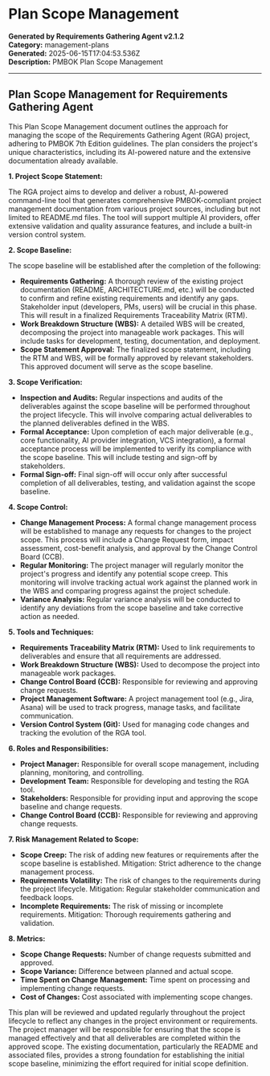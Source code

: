 # Plan Scope Management

**Generated by Requirements Gathering Agent v2.1.2**  
**Category:** management-plans  
**Generated:** 2025-06-15T17:04:53.536Z  
**Description:** PMBOK Plan Scope Management

---

## Plan Scope Management for Requirements Gathering Agent

This Plan Scope Management document outlines the approach for managing the scope of the Requirements Gathering Agent (RGA) project, adhering to PMBOK 7th Edition guidelines.  The plan considers the project's unique characteristics, including its AI-powered nature and the extensive documentation already available.

**1. Project Scope Statement:**

The RGA project aims to develop and deliver a robust, AI-powered command-line tool that generates comprehensive PMBOK-compliant project management documentation from various project sources, including but not limited to README.md files. The tool will support multiple AI providers, offer extensive validation and quality assurance features, and include a built-in version control system.

**2. Scope Baseline:**

The scope baseline will be established after the completion of the following:

* **Requirements Gathering:**  A thorough review of the existing project documentation (README, ARCHITECTURE.md, etc.) will be conducted to confirm and refine existing requirements and identify any gaps.  Stakeholder input (developers, PMs, users) will be crucial in this phase.  This will result in a finalized Requirements Traceability Matrix (RTM).
* **Work Breakdown Structure (WBS):** A detailed WBS will be created, decomposing the project into manageable work packages.  This will include tasks for development, testing, documentation, and deployment.
* **Scope Statement Approval:** The finalized scope statement, including the RTM and WBS, will be formally approved by relevant stakeholders. This approved document will serve as the scope baseline.

**3. Scope Verification:**

* **Inspection and Audits:** Regular inspections and audits of the deliverables against the scope baseline will be performed throughout the project lifecycle.  This will involve comparing actual deliverables to the planned deliverables defined in the WBS.
* **Formal Acceptance:** Upon completion of each major deliverable (e.g., core functionality, AI provider integration, VCS integration), a formal acceptance process will be implemented to verify its compliance with the scope baseline.  This will include testing and sign-off by stakeholders.
* **Formal Sign-off:** Final sign-off will occur only after successful completion of all deliverables, testing, and validation against the scope baseline.

**4. Scope Control:**

* **Change Management Process:** A formal change management process will be established to manage any requests for changes to the project scope.  This process will include a Change Request form, impact assessment, cost-benefit analysis, and approval by the Change Control Board (CCB).
* **Regular Monitoring:** The project manager will regularly monitor the project's progress and identify any potential scope creep.  This monitoring will involve tracking actual work against the planned work in the WBS and comparing progress against the project schedule.
* **Variance Analysis:**  Regular variance analysis will be conducted to identify any deviations from the scope baseline and take corrective action as needed.

**5. Tools and Techniques:**

* **Requirements Traceability Matrix (RTM):** Used to link requirements to deliverables and ensure that all requirements are addressed.
* **Work Breakdown Structure (WBS):** Used to decompose the project into manageable work packages.
* **Change Control Board (CCB):** Responsible for reviewing and approving change requests.
* **Project Management Software:**  A project management tool (e.g., Jira, Asana) will be used to track progress, manage tasks, and facilitate communication.
* **Version Control System (Git):**  Used for managing code changes and tracking the evolution of the RGA tool.

**6. Roles and Responsibilities:**

* **Project Manager:** Responsible for overall scope management, including planning, monitoring, and controlling.
* **Development Team:** Responsible for developing and testing the RGA tool.
* **Stakeholders:** Responsible for providing input and approving the scope baseline and change requests.
* **Change Control Board (CCB):** Responsible for reviewing and approving change requests.

**7.  Risk Management Related to Scope:**

* **Scope Creep:**  The risk of adding new features or requirements after the scope baseline is established. Mitigation:  Strict adherence to the change management process.
* **Requirements Volatility:** The risk of changes to the requirements during the project lifecycle. Mitigation:  Regular stakeholder communication and feedback loops.
* **Incomplete Requirements:** The risk of missing or incomplete requirements. Mitigation: Thorough requirements gathering and validation.

**8.  Metrics:**

* **Scope Change Requests:** Number of change requests submitted and approved.
* **Scope Variance:** Difference between planned and actual scope.
* **Time Spent on Change Management:** Time spent on processing and implementing change requests.
* **Cost of Changes:** Cost associated with implementing scope changes.


This plan will be reviewed and updated regularly throughout the project lifecycle to reflect any changes in the project environment or requirements. The project manager will be responsible for ensuring that the scope is managed effectively and that all deliverables are completed within the approved scope.  The existing documentation, particularly the README and associated files, provides a strong foundation for establishing the initial scope baseline, minimizing the effort required for initial scope definition.
